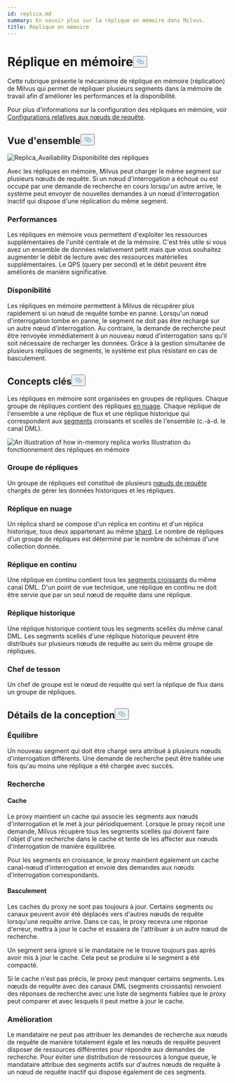 ```yaml
---
id: replica.md
summary: En savoir plus sur la réplique en mémoire dans Milvus.
title: Réplique en mémoire
---
```

<h1 id="In-Memory-Replica" class="common-anchor-header">Réplique en mémoire<button data-href="#In-Memory-Replica" class="anchor-icon" translate="no">
      <svg translate="no"
        aria-hidden="true"
        focusable="false"
        height="20"
        version="1.1"
        viewBox="0 0 16 16"
        width="16"
      >
        <path
          fill="#0092E4"
          fill-rule="evenodd"
          d="M4 9h1v1H4c-1.5 0-3-1.69-3-3.5S2.55 3 4 3h4c1.45 0 3 1.69 3 3.5 0 1.41-.91 2.72-2 3.25V8.59c.58-.45 1-1.27 1-2.09C10 5.22 8.98 4 8 4H4c-.98 0-2 1.22-2 2.5S3 9 4 9zm9-3h-1v1h1c1 0 2 1.22 2 2.5S13.98 12 13 12H9c-.98 0-2-1.22-2-2.5 0-.83.42-1.64 1-2.09V6.25c-1.09.53-2 1.84-2 3.25C6 11.31 7.55 13 9 13h4c1.45 0 3-1.69 3-3.5S14.5 6 13 6z"
        ></path>
      </svg>
    </button></h1><p>Cette rubrique présente le mécanisme de réplique en mémoire (réplication) de Milvus qui permet de répliquer plusieurs segments dans la mémoire de travail afin d'améliorer les performances et la disponibilité.</p>
<p>Pour plus d'informations sur la configuration des répliques en mémoire, voir <a href="/docs/fr/configure_querynode.md#queryNodereplicas">Configurations relatives aux nœuds de requête</a>.</p>
<h2 id="Overview" class="common-anchor-header">Vue d'ensemble<button data-href="#Overview" class="anchor-icon" translate="no">
      <svg translate="no"
        aria-hidden="true"
        focusable="false"
        height="20"
        version="1.1"
        viewBox="0 0 16 16"
        width="16"
      >
        <path
          fill="#0092E4"
          fill-rule="evenodd"
          d="M4 9h1v1H4c-1.5 0-3-1.69-3-3.5S2.55 3 4 3h4c1.45 0 3 1.69 3 3.5 0 1.41-.91 2.72-2 3.25V8.59c.58-.45 1-1.27 1-2.09C10 5.22 8.98 4 8 4H4c-.98 0-2 1.22-2 2.5S3 9 4 9zm9-3h-1v1h1c1 0 2 1.22 2 2.5S13.98 12 13 12H9c-.98 0-2-1.22-2-2.5 0-.83.42-1.64 1-2.09V6.25c-1.09.53-2 1.84-2 3.25C6 11.31 7.55 13 9 13h4c1.45 0 3-1.69 3-3.5S14.5 6 13 6z"
        ></path>
      </svg>
    </button></h2><p>
  
   <span class="img-wrapper"> <img translate="no" src="/docs/v2.4.x/assets/replica_availability.jpg" alt="Replica_Availiability" class="doc-image" id="replica_availiability" />
   </span> <span class="img-wrapper"> <span>Disponibilité des répliques</span> </span></p>
<p>Avec les répliques en mémoire, Milvus peut charger le même segment sur plusieurs nœuds de requête. Si un nœud d'interrogation a échoué ou est occupé par une demande de recherche en cours lorsqu'un autre arrive, le système peut envoyer de nouvelles demandes à un nœud d'interrogation inactif qui dispose d'une réplication du même segment.</p>
<h3 id="Performance" class="common-anchor-header">Performances</h3><p>Les répliques en mémoire vous permettent d'exploiter les ressources supplémentaires de l'unité centrale et de la mémoire. C'est très utile si vous avez un ensemble de données relativement petit mais que vous souhaitez augmenter le débit de lecture avec des ressources matérielles supplémentaires. Le QPS (query per second) et le débit peuvent être améliorés de manière significative.</p>
<h3 id="Availability" class="common-anchor-header">Disponibilité</h3><p>Les répliques en mémoire permettent à Milvus de récupérer plus rapidement si un nœud de requête tombe en panne. Lorsqu'un nœud d'interrogation tombe en panne, le segment ne doit pas être rechargé sur un autre nœud d'interrogation. Au contraire, la demande de recherche peut être renvoyée immédiatement à un nouveau nœud d'interrogation sans qu'il soit nécessaire de recharger les données. Grâce à la gestion simultanée de plusieurs répliques de segments, le système est plus résistant en cas de basculement.</p>
<h2 id="Key-Concepts" class="common-anchor-header">Concepts clés<button data-href="#Key-Concepts" class="anchor-icon" translate="no">
      <svg translate="no"
        aria-hidden="true"
        focusable="false"
        height="20"
        version="1.1"
        viewBox="0 0 16 16"
        width="16"
      >
        <path
          fill="#0092E4"
          fill-rule="evenodd"
          d="M4 9h1v1H4c-1.5 0-3-1.69-3-3.5S2.55 3 4 3h4c1.45 0 3 1.69 3 3.5 0 1.41-.91 2.72-2 3.25V8.59c.58-.45 1-1.27 1-2.09C10 5.22 8.98 4 8 4H4c-.98 0-2 1.22-2 2.5S3 9 4 9zm9-3h-1v1h1c1 0 2 1.22 2 2.5S13.98 12 13 12H9c-.98 0-2-1.22-2-2.5 0-.83.42-1.64 1-2.09V6.25c-1.09.53-2 1.84-2 3.25C6 11.31 7.55 13 9 13h4c1.45 0 3-1.69 3-3.5S14.5 6 13 6z"
        ></path>
      </svg>
    </button></h2><p>Les répliques en mémoire sont organisées en groupes de répliques. Chaque groupe de répliques contient des répliques <a href="https://milvus.io/docs/v2.1.x/glossary.md#Sharding">en nuage</a>. Chaque réplique de l'ensemble a une réplique de flux et une réplique historique qui correspondent aux <a href="https://milvus.io/docs/v2.1.x/glossary.md#Segment">segments</a> croissants et scellés de l'ensemble (c.-à-d. le canal DML).</p>
<p>
  
   <span class="img-wrapper"> <img translate="no" src="/docs/v2.4.x/assets/replica_availability.jpg" alt="An illustration of how in-memory replica works" class="doc-image" id="an-illustration-of-how-in-memory-replica-works" />
   </span> <span class="img-wrapper"> <span>Illustration du fonctionnement des répliques en mémoire</span> </span></p>
<h3 id="Replica-group" class="common-anchor-header">Groupe de répliques</h3><p>Un groupe de répliques est constitué de plusieurs <a href="https://milvus.io/docs/v2.1.x/four_layers.md#Query-node">nœuds de requête</a> chargés de gérer les données historiques et les répliques.</p>
<h3 id="Shard-replica" class="common-anchor-header">Réplique en nuage</h3><p>Un réplica shard se compose d'un réplica en continu et d'un réplica historique, tous deux appartenant au même <a href="https://milvus.io/blog/deep-dive-1-milvus-architecture-overview.md#Shard">shard</a>. Le nombre de répliques d'un groupe de répliques est déterminé par le nombre de schémas d'une collection donnée.</p>
<h3 id="Streaming-replica" class="common-anchor-header">Réplique en continu</h3><p>Une réplique en continu contient tous les <a href="https://milvus.io/docs/v2.1.x/glossary.md#Segment">segments croissants</a> du même canal DML. D'un point de vue technique, une réplique en continu ne doit être servie que par un seul nœud de requête dans une réplique.</p>
<h3 id="Historical-replica" class="common-anchor-header">Réplique historique</h3><p>Une réplique historique contient tous les segments scellés du même canal DML. Les segments scellés d'une réplique historique peuvent être distribués sur plusieurs nœuds de requête au sein du même groupe de répliques.</p>
<h3 id="Shard-leader" class="common-anchor-header">Chef de tesson</h3><p>Un chef de groupe est le nœud de requête qui sert la réplique de flux dans un groupe de répliques.</p>
<h2 id="Design-Details" class="common-anchor-header">Détails de la conception<button data-href="#Design-Details" class="anchor-icon" translate="no">
      <svg translate="no"
        aria-hidden="true"
        focusable="false"
        height="20"
        version="1.1"
        viewBox="0 0 16 16"
        width="16"
      >
        <path
          fill="#0092E4"
          fill-rule="evenodd"
          d="M4 9h1v1H4c-1.5 0-3-1.69-3-3.5S2.55 3 4 3h4c1.45 0 3 1.69 3 3.5 0 1.41-.91 2.72-2 3.25V8.59c.58-.45 1-1.27 1-2.09C10 5.22 8.98 4 8 4H4c-.98 0-2 1.22-2 2.5S3 9 4 9zm9-3h-1v1h1c1 0 2 1.22 2 2.5S13.98 12 13 12H9c-.98 0-2-1.22-2-2.5 0-.83.42-1.64 1-2.09V6.25c-1.09.53-2 1.84-2 3.25C6 11.31 7.55 13 9 13h4c1.45 0 3-1.69 3-3.5S14.5 6 13 6z"
        ></path>
      </svg>
    </button></h2><h3 id="Balance" class="common-anchor-header">Équilibre</h3><p>Un nouveau segment qui doit être chargé sera attribué à plusieurs nœuds d'interrogation différents. Une demande de recherche peut être traitée une fois qu'au moins une réplique a été chargée avec succès.</p>
<h3 id="Search" class="common-anchor-header">Recherche</h3><h4 id="Cache" class="common-anchor-header">Cache</h4><p>Le proxy maintient un cache qui associe les segments aux nœuds d'interrogation et le met à jour périodiquement. Lorsque le proxy reçoit une demande, Milvus récupère tous les segments scellés qui doivent faire l'objet d'une recherche dans le cache et tente de les affecter aux nœuds d'interrogation de manière équilibrée.</p>
<p>Pour les segments en croissance, le proxy maintient également un cache canal-nœud d'interrogation et envoie des demandes aux nœuds d'interrogation correspondants.</p>
<h4 id="Failover" class="common-anchor-header">Basculement</h4><p>Les caches du proxy ne sont pas toujours à jour. Certains segments ou canaux peuvent avoir été déplacés vers d'autres nœuds de requête lorsqu'une requête arrive. Dans ce cas, le proxy recevra une réponse d'erreur, mettra à jour le cache et essaiera de l'attribuer à un autre nœud de recherche.</p>
<p>Un segment sera ignoré si le mandataire ne le trouve toujours pas après avoir mis à jour le cache. Cela peut se produire si le segment a été compacté.</p>
<p>Si le cache n'est pas précis, le proxy peut manquer certains segments. Les nœuds de requête avec des canaux DML (segments croissants) renvoient des réponses de recherche avec une liste de segments fiables que le proxy peut comparer et avec lesquels il peut mettre à jour le cache.</p>
<h3 id="Enhancement" class="common-anchor-header">Amélioration</h3><p>Le mandataire ne peut pas attribuer les demandes de recherche aux nœuds de requête de manière totalement égale et les nœuds de requête peuvent disposer de ressources différentes pour répondre aux demandes de recherche. Pour éviter une distribution de ressources à longue queue, le mandataire attribue des segments actifs sur d'autres nœuds de requête à un nœud de requête inactif qui dispose également de ces segments.</p>
